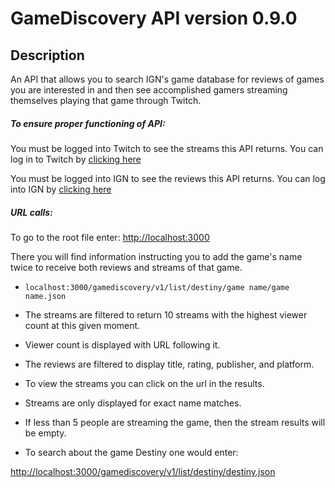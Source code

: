 # GameDiscovery API version 0.9.0

## Description
An API that allows you to search IGN's game database for reviews of games you are interested in and then see accomplished gamers streaming themselves playing that game through Twitch.

##### To ensure proper functioning of API:
You must be logged into Twitch to see the streams this API returns.  You can log in to Twitch by [clicking here](https://passport.twitch.tv/authentications/new?client_id=36926892495301a63b2e9350a38d3d6dbf72ad81e571a3ebba4687250ec8f352c70b3e91229602f73e1335528f3caa00a5cf513f484d7003784e722f2ce7a216&embed=0&error_code=&nonce=19da7c58c6a5c0236d9a38e879b930759616980d&redirect_uri=https%3A%2F%2Fsecure.twitch.tv%2F&response_type=code&scope=openid&state=eyJ0eXAiOiJKV1QiLCJhbGciOiJIUzI1NiJ9.eyJyZWRpcmVjdF9wYXRoIjoiaHR0cHM6Ly9zZWN1cmUudHdpdGNoLnR2LyJ9.SJiJrLhZpRPB1jl9WYkrw1TcOoQMSt7R1WgxVvbZdps&stay)

You must be logged into IGN to see the reviews this API returns.  You can log into IGN by [clicking here](https://s.ign.com/signin?r=http://my.ign.com)

##### URL calls:
To go to the root file enter:
[http://localhost:3000](http://localhost:3000)

 There you will find information instructing you to add the game's name twice to receive both reviews and streams of that game.
* `localhost:3000/gamediscovery/v1/list/destiny/game name/game name.json`

* The streams are filtered to return 10 streams with the highest viewer count at this given moment.

* Viewer count is displayed with URL following it.

* The reviews are filtered to display title, rating, publisher, and platform.

* To view the streams you can click on the url in the results.

* Streams are only displayed for exact name matches.

* If less than 5 people are streaming the game, then the stream results will be empty.

* To search about the game Destiny one would enter:

 [http://localhost:3000/gamediscovery/v1/list/destiny/destiny.json](http://localhost:3000/gamediscovery/v1/list/destiny/destiny.json)
